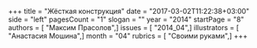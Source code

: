 +++
title = "Жёсткая конструкция"
date = "2017-03-02T11:22:38+03:00"
side = "left"
pagesCount = "1"
slogan = ""
year = "2014"
startPage = "8"
authors = [ "Максим Прасолов",]
issues = [ "2014_04",]
illustrators = [ "Анастасия Мошина",]
month = "04"
rubrics = [ "Своими руками",]
+++
